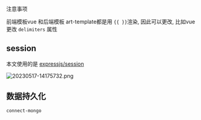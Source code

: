 注意事项

前端模板vue 和后端模板 art-template都是用 `{{ }}`渲染, 因此可以更改, 比如vue更改 `delimiters` 属性

## session

本文使用的是 [expressjs/session](https://github.com/expressjs/session)

![20230517-14175732.png](https://img.yuelili.com/vscode/20230517-14175732.png)

## 数据持久化

`connect-mongo`
